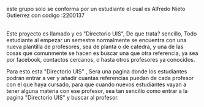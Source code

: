 <!DOCTYPE html>
<html>
<head>
<meta charset="utf-8">
<meta name="viewport" content="width=device-width, initial-scale=1">
</head>
<body>
    <p>este grupo solo se conforma por un estudiante el cual es Alfredo Nieto Gutierrez con codigo :2200137
    <br>
    <br>
    <p>Este proyecto es llamado y es "Directorio UIS", De que trata? sencillo, Todo estudiante al empezar un semestre normalmente se encuentra con una nueva plantilla de profesores, sea de planta o de catedra, y una de las cosas que comunmente se hacen es buscar una que otra referencia, ya sea por facebook, contactos cercanos, o hasta otros profesores ya conocidos. </p>
    <p>Para esto esta "Directorio UIS" , Sera una pagina donde los estudiantes podran entrar a ver y añadir cuantas referencias puedan de cada profesor con el que haya cursado, para que cuando nuevos estudiantes vayan a tener alguna materia con ese profesor, sea tan sencillo como entrar a la pagina "Directorio UIS" y buscar al profesor.
</body>
</html>